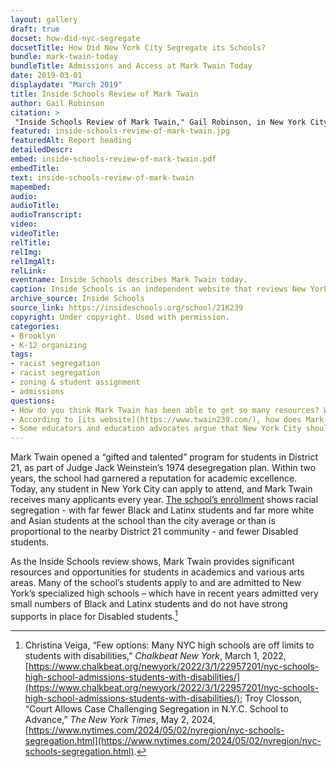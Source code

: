```yaml
--- 
layout: gallery
draft: true
docset: how-did-nyc-segregate
docsetTitle: How Did New York City Segregate its Schools?
bundle: mark-twain-today
bundleTitle: Admissions and Access at Mark Twain Today
date: 2019-03-01
displaydate: "March 2019"
title: Inside Schools Review of Mark Twain
author: Gail Robinson
citation: >
 "Inside Schools Review of Mark Twain," Gail Robinson, in New York City Civil Rights History Project, Accessed: [Month Day, Year], https://nyccivilrightshistory.org/gallery/inside-schools-review-of-mark-twain.
featured: inside-schools-review-of-mark-twain.jpg
featuredAlt: Report heading
detailedDescr: 
embed: inside-schools-review-of-mark-twain.pdf
embedTitle: 
text: inside-schools-review-of-mark-twain
mapembed: 
audio: 
audioTitle: 
audioTranscript: 
video: 
videoTitle: 
relTitle: 
relImg: 
relImgAlt: 
relLink: 
eventname: Inside Schools describes Mark Twain today.
caption: Inside Schools is an independent website that reviews New York City schools. This is their description of Mark Twain today. 
archive_source: Inside Schools
source_link: https://insideschools.org/school/21K239
copyright: Under copyright. Used with permission. 
categories: 
- Brooklyn
- K-12 organizing
tags: 
- racist segregation
- racist segregation
- zoning & student assignment
- admissions
questions: 
- How do you think Mark Twain has been able to get so many resources? Why do you think Mark Twain has these resources when other schools lack them? 
- According to [its website](https://www.twain239.com/), how does Mark Twain define a good education? Do you agree with that definition? Why or why not?
- Some educators and education advocates argue that New York City should have no “gifted and talented” programs. Others say that there should be more of these programs. What do you think?  
--- 
```


Mark Twain opened a “gifted and talented” program for students in District 21, as part of Judge Jack Weinstein’s 1974 desegregation plan. Within two years, the school had garnered a reputation for academic excellence. Today, any student in New York City can apply to attend, and Mark Twain receives many applicants every year. [The school’s enrollment](/gallery/mark-twain-school-performance-dashboard) shows racial segregation - with far fewer Black and Latinx students and far more white and Asian students at the school than the city average or than is proportional to the nearby District 21 community - and fewer Disabled students.

As the Inside Schools review shows, Mark Twain provides significant resources and opportunities for students in academics and various arts areas. Many of the school’s students apply to and are admitted to New York’s specialized high schools – which have in recent years admitted very small numbers of Black and Latinx students and do not have strong supports in place for Disabled students.[^1]  

[^1]: Christina Veiga, “Few options: Many NYC high schools are off limits to students with disabilities,” *Chalkbeat New York*, March 1, 2022, [https://www.chalkbeat.org/newyork/2022/3/1/22957201/nyc-schools-high-school-admissions-students-with-disabilities/](https://www.chalkbeat.org/newyork/2022/3/1/22957201/nyc-schools-high-school-admissions-students-with-disabilities/); Troy Closson, “Court Allows Case Challenging Segregation in N.Y.C. School to Advance,” *The New York Times*, May 2, 2024, [https://www.nytimes.com/2024/05/02/nyregion/nyc-schools-segregation.html](https://www.nytimes.com/2024/05/02/nyregion/nyc-schools-segregation.html).

